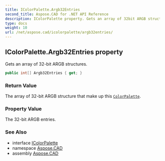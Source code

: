 ```yaml
---
title: IColorPalette.Argb32Entries
second_title: Aspose.CAD for .NET API Reference
description: IColorPalette property. Gets an array of 32bit ARGB structures
type: docs
weight: 10
url: /net/aspose.cad/icolorpalette/argb32entries/
---
```

## IColorPalette.Argb32Entries property

Gets an array of 32-bit ARGB structures.

```csharp
public int[] Argb32Entries { get; }
```

### Return Value

The array of 32-bit ARGB structure that make up this [`ColorPalette`](../../colorpalette/).

### Property Value

The 32-bit ARGB entries.

### See Also

* interface [IColorPalette](../)
* namespace [Aspose.CAD](../../icolorpalette/)
* assembly [Aspose.CAD](../../../)


